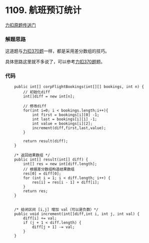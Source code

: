 # 1109. 航班预订统计

[力扣原题传送门](https://leetcode-cn.com/problems/corporate-flight-bookings/)

### 解题思路

这道题与[力扣370题](./Q_370.md)一样，都是采用差分数组的技巧。

具体思路这里就不多说了，可以参考[力扣370题](./Q_370.md)题。

### 代码

```
    public int[] corpFlightBookings(int[][] bookings, int n) {
        // 初始化diff
        int[]diff = new int[n];

        // 修改diff
        for(int i=0; i < bookings.length;i++){
            int first = bookings[i][0] -1;
            int last = bookings[i][1] -1;
            int value = bookings[i][2];
            increment(diff,first,last,value);
        }
        
        return result(diff);
    }

    /* 返回结果数组 */
    public int[] result(int[] diff) {
        int[] res = new int[diff.length];
        // 根据差分数组构造结果数组
        res[0] = diff[0];
        for (int i = 1; i < diff.length; i++) {
            res[i] = res[i - 1] + diff[i];
        }
        return res;
    }


    /* 给闭区间 [i,j] 增加 val（可以是负数）*/
    public void increment(int[]diff,int i, int j, int val) {
        diff[i] += val;
        if (j + 1 < diff.length) {
            diff[j + 1] -= val;
        }
    }
```
